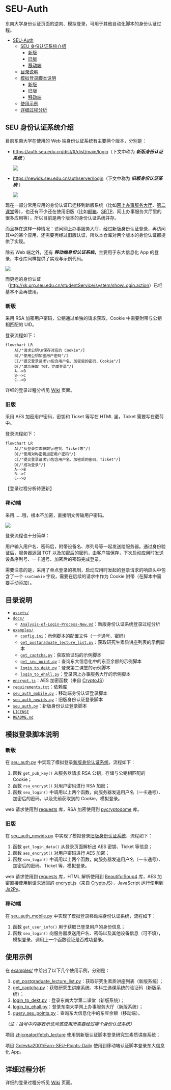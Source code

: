 # SEU-Auth

东南大学身份认证页面的逆向、模拟登录，可用于其他自动化脚本的身份认证过程。

- [SEU-Auth](#seu-auth)
  - [SEU 身份认证系统介绍](#seu-身份认证系统介绍)
    - [新版](#新版)
    - [旧版](#旧版)
    - [移动端](#移动端)
  - [目录说明](#目录说明)
  - [模拟登录脚本说明](#模拟登录脚本说明)
    - [新版](#新版-1)
    - [旧版](#旧版-1)
    - [移动端](#移动端-1)
  - [使用示例](#使用示例)
  - [详细过程分析](#详细过程分析)

## SEU 身份认证系统介绍

目前东南大学在使用的 Web 端身份认证系统有主要两个版本，分别是：

- <https://auth.seu.edu.cn/dist/#/dist/main/login>（下文中称为 **_新版身份认证系统_** ）

  ![](./assets/2023-08-31-13-32-37.png)

- <https://newids.seu.edu.cn/authserver/login>（下文中称为 **_旧版身份认证系统_** ）

  ![](./assets/2023-08-31-13-35-49.png)

现在一部分常用应用的身份认证已迁移到新版系统（比如[网上办事服务大厅](http://ehall.seu.edu.cn/)、[第二课堂](http://dekt.seu.edu.cn/)等），也还有不少还在使用旧版（比如[邮箱](https://mail.seu.edu.cn/)、[SRTP](http://cxcy.seu.edu.cn/)、网上办事服务大厅里的很多应用等），所以目前是两个版本的身份认证系统并存。

而且存在这样一种情况：访问网上办事服务大厅，经过新版身份认证登录，再访问其中的某个应用，还需要再经过旧版认证，所以本仓库对两个版本的身份认证都提供了实现。

除去 Web 端之外，还有 **_移动端身份认证系统_**，主要用于东大信息化 App 的登录，本仓库同样提供了实现与示例代码。

![](./assets/2023-11-05-19-21-50.png)

而更老的身份认证（<http://xk.urp.seu.edu.cn/studentService/system/showLogin.action>）已经基本不会再使用。

### 新版

采用 RSA 加密用户密码，公钥通过单独的请求获取，Cookie 中需要附带与公钥相匹配的 UID。

登录流程如下：

```mermaid
flowchart LR
    A[/"请求公钥\n保存对应的 Cookie"/]
    B[/"使用公钥加密用户密码"/]
    C[/"提交登录请求\n包含用户名、加密后的密码、Cookie"/]
    D[/"成功获取 TGT，完成登录"/]
    A-->B
    B-->C
    C-->D
```

详细的登录过程分析见 [Wiki](https://github.com/Golevka2001/SEU-Auth/wiki/%E6%96%B0%E7%89%88%E8%BA%AB%E4%BB%BD%E8%AE%A4%E8%AF%81%E7%B3%BB%E7%BB%9F%E7%99%BB%E5%BD%95%E8%BF%87%E7%A8%8B%E5%88%86%E6%9E%90) 页面。

### 旧版

采用 AES 加密用户密码，密钥和 Ticket 等写在 HTML 里，Ticket 需要写在载荷中。

登录流程如下：

```mermaid
flowchart LR
    A[/"从登录页面获取\n密钥、Ticket等"/]
    B[/"使用对称密钥加密用户密码"/]
    C[/"提交登录请求\n包含用户名、加密后的密码、Ticket"/]
    D[/"成功登录"/]
    A-->B
    B-->C
    C-->D
```

【登录过程分析待更新】

### 移动端

采用……哦，根本不加密，直接明文传输用户密码。

![](assets/2023-11-05-19-35-53.png)

登录流程也十分简单：

用户输入用户名、密码后，附带设备名、序列号等一起发送给服务器。通过身份验证后，服务器返回 TGT 以及加密后的密码，由客户端保存，下次启动应用时发送设备序列号、一卡通号、加密后的密码完成登录。

需要注意的是，采用了单点登录的机制，启动应用时发起的登录请求的响应头中包含了一个 `ssoCookie` 字段，需要在后续的请求中作为 Cookie 附带（在脚本中需要手动添加）。

## 目录说明

- [`assets/`](./assets/)
- [`docs/`](./docs/)
  - [`Analysis-of-Login-Process-New.md`](./docs/Analysis-of-Login-Process-New.md)：新版身份认证系统登录过程分析
- [`examples/`](./examples/)
  - [`config.ini`](./examples/config.ini)：示例脚本的配置文件（一卡通号、密码）
  - [`get_postgraduate_lecture_list.py`](./examples/get_postgraduate_lecture_list.py)：获取研究生素质讲座列表的示例脚本
  - [`get_captcha.py`](./examples/get_captcha.py)：获取验证码的示例脚本
  - [`get_seu_point.py`](./examples/get_seu_point.py)：查询东大信息化中的东豆余额的示例脚本
  - [`login_to_dekt.py`](./examples/login_to_dekt.py)：登录第二课堂的示例脚本
  - [`login_to_ehall.py`](./examples/login_to_ehall.py)：登录网上办事服务大厅的示例脚本
- [`encrypt.js`](./encrypt.js)：AES 加密函数（来自 [CryptoJS](https://github.com/sytelus/CryptoJS)）
- [`requirements.txt`](./requirements.txt)：依赖库
- [`seu_auth_mobile.py`](./seu_auth_mobile.py)：移动端身份认证登录脚本
- [`seu_auth_newids.py`](./seu_auth_newids.py)：旧版身份认证登录脚本
- [`seu_auth.py`](./seu_auth.py)：新版身份认证登录脚本
- [`LICENSE`](./LICENSE)
- [`README.md`](./README.md)

## 模拟登录脚本说明

### 新版

在 [seu_auth.py](./seu_auth.py) 中实现了模拟登录[新版身份认证系统](https://auth.seu.edu.cn/dist/#/dist/main/login)，流程如下：

1. 函数 `get_pub_key()` 从服务器请求 RSA 公钥，存储与公钥相匹配的 Cookie；
2. 函数 `rsa_encrypt()` 对用户密码进行 RSA 加密；
3. 函数 `seu_login()` 中调用以上两个函数，向服务器发送用户名（一卡通号）、加密后的密码，以及先前获取到的 Cookie，模拟登录。

web 请求使用到 [requests](https://pypi.org/project/requests/) 库，RSA 加密使用到 [pycryptodome](https://pypi.org/project/pycryptodome/) 库。

### 旧版

在 [seu_auth_newids.py](./seu_auth_newids.py) 中实现了模拟登录[旧版身份认证系统](https://newids.seu.edu.cn/authserver/login)，流程如下：

1. 函数 `get_login_data()` 从登录页面解析出 AES 密钥、Ticket 等信息；
2. 函数 `aes_encrypt()` 对用户密码进行 AES 加密；
3. 函数 `seu_login()` 中调用以上两个函数，向服务器发送用户名（一卡通号）、加密后的密码、Ticket 等，模拟登录。

web 请求使用到 [requests](https://pypi.org/project/requests/) 库，HTML 解析使用到 [BeautifulSoup4](https://pypi.org/project/beautifulsoup4/) 库，AES 加密直接使用到请求返回的 [encrypt.js](./encrypt.js)（来自 [CryptoJS](https://github.com/sytelus/CryptoJS)），JavaScript 运行使用到 [Js2Py](https://pypi.org/project/Js2Py/)。

### 移动端

在 [seu_auth_mobile.py](./seu_auth_mobile.py) 中实现了模拟登录移动端身份认证系统，流程如下：

1. 函数 `get_user_info()` 用于获取已登录用户的身份信息；
2. 函数 `seu_login()` 向服务器发送用户名、密码以及其他设备信息（可不填），模拟登录，调用上一个函数验证是否成功登录。

## 使用示例

在 [examples/](./examples/) 中给出了以下几个使用示例，分别是：

1. [get_postgraduate_lecture_list.py](./examples/get_postgraduate_lecture_list.py)：获取研究生素质讲座列表（新版系统）；
2. [get_captcha.py](./examples/get_captcha.py)：获取研究生讲座系统、本科生选课系统的验证码（新版系统）；
3. [login_to_dekt.py](./examples/login_to_dekt.py)：登录东南大学第二课堂（新版系统）；
4. [login_to_ehall.py](./examples/login_to_ehall.py)：登录东南大学网上办事服务大厅（新版系统）；
5. [query_seu_points.py](./examples/query_seu_points.py)：查询东大信息化中的东豆余额（移动端）。

_（注：括号中内容表示访问该应用所需要经过哪个身份认证系统）_

项目 [zhjcreator/fetch_lecture](https://github.com/zhjcreator/fetch_lecture) 使用到新版认证脚本登录研究生素质讲座系统；

项目 [Golevka2001/Earn-SEU-Points-Daily](https://github.com/Golevka2001/Earn-SEU-Points_Daily) 使用到移动端认证脚本登录东大信息化 App。

## 详细过程分析

详细的登录过程分析见 [Wiki](https://github.com/Golevka2001/SEU-Auth/wiki/%E6%96%B0%E7%89%88%E8%BA%AB%E4%BB%BD%E8%AE%A4%E8%AF%81%E7%B3%BB%E7%BB%9F%E7%99%BB%E5%BD%95%E8%BF%87%E7%A8%8B%E5%88%86%E6%9E%90) 页面。
